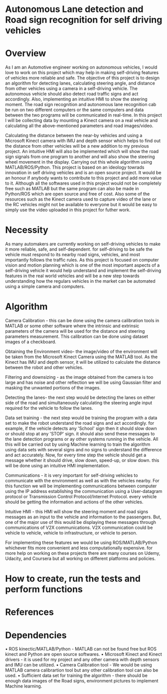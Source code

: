 # Autonomous Lane detection and Road sign recognition for self driving vehicles

# Overview

As I am an Automotive engineer working on autonomous vehicles, I would love to work on this project which may help in making self-driving features of vehicles more reliable and safe. The objective of this project is to design an algorithm for detecting lanes, calculating steering angle, and distance from other vehicles using a camera in a self-driving vehicle. The autonomous vehicle should also detect road traffic signs and act accordingly. Also, implementing an intuitive HMI to show the steering moment.
The road sign recognition and autonomous lane recognition cab be run on two different computers or the same computers and data between the two programs will be communicated in real-time. In this project I will be collecting data by mounting a Kinect camera on a real vehicle and calculating all the above-mentioned parameters and road images/video. 

Calculating the distance between the near-by vehicles and using a Microsoft Kinect camera with IMU and depth sensor which helps to find out the distance from other vehicles will be a new addition to my previous project.
An intuitive HMI will also be implemented which will show the road sign signals from one program to another and will also show the steering wheel movement in the display.
Carrying out this whole algorithm using MATLAB/ROS/Python.
This project is based on an ideology towrads innovation in self driving vehicles and is an open source project. It would be an honour if anybody wants to contribute to this project and add more value to it. Although all the softwares used in this project would not be completely free such as MATLAB but the same program can also be made in Python/ROS which are open source and free of cost. Also some of the resources such as the Kinect camera used to capture video of the lane or the RC vehicles might not be available to everyone but it would be easy to simply use the video uploaded in this project for futher work.

# Necessity

As many automakers are currently working on self-driving vehicles to make it more reliable, safe, and self-dependent. for self-driving to be safe the vehicle must respond to its nearby road signs, vehicles, and most importantly follows the traffic rules. As this project is focused on computer vision and motion planning which is one of the most important aspects of a self-driving vehicle it would help understand and implement the self-driving features in the real world vehicles and will be a new step towards understanding how the regulars vehicles in the market can be automated using a simple camera and computers. 

# Algorithm

Camera Calibration - this can be done using the camera calibration tools in MATLAB or some other software where the intrinsic and extrinsic parameters of the camera will be used for the distance and steering parameters measurement. This calibration can be done using dataset images of a checkboard.

Obtaining the Environment video- the image/video of the environment will be taken from the Microsoft Kinect Camera using the MATLAB tool. As the Kinect has IMU and depth sensor, it will be utilized to calculate the distance between the robot and other vehicles.

Filtering and downsizing - as the image obtained from the camera is too large and has noise and other reflection we will be using Gaussian filter and masking the unwanted portions of the images. 

Detecting the lanes- the next step would be detecting the lanes on either side of the road and simultaneously calculating the steering angle input required for the vehicle to follow the lanes. 

Data set training - the next step would be training the program with a data set to make the robot understand the road signs and act accordingly. for example, if the vehicle detects any 'School' sign then it should slow down or should stop at any 'STOP' sign. it should also send these messages to the lane detection programs or ay other systems running in the vehicle. All this will be carried out by using Machine learning to train the algorithm using data sets with several signs and no signs to understand the difference and act accurately. Now, for every time step the vehicle should get a message whether it should drive, slow down, speed-up, or slow down. this will be done using an intuitive HMI implementation.

Communications - it is very important for self-driving vehicles to communicate with the environment as well as with the vehicles nearby. For this function we will be implementing communications between computer using the IP address establishing the communication using a User-datagram protocol or Transmission Control Protocol/Internet Protocol. every vehicle should be getting the information and actions of the other vehicles.

Intuitive HMI - this HMI will show the steering moment and road signs messages as an input to the vehicle and information to the passengers. But, one of the major use of this would be displaying these messages through communications of V2X communications. V2X communication could be vehicle to vehicle, vehicle to infrastructure, or vehicle to person. 

For implementing these features we would be using ROS/MATLAB/Python whichever fits more convenient and less computationally expensive. for more help on working on these projects there are many courses on Udemy, Udacity, and Coursera but all working on different platforms and policies. 

# How to create, run the tests and perform functions

# References

# Dependencies

•	ROS kinectic/MATLAB/Python - MATLAB can not be found free but ROS kinect and Python are open source softwares.
•	Microsoft Kinect and Kinect drivers - it is used for my project and any other camera with depth sensors and IMU can be utilized.
•	Camera Calibration tool - We would be using MATLAB camera calibrartion tool but any other calibration tool can also be used.
•	Sufficient data set for training the algorithm - there should be enough data images of the Road signs, environment pictures to implement Machine learning. 
